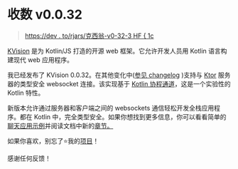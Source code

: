 # 收数 v0.0.32

> [https://dev . to/rjars/克西翁-v0-32-3 HF { 1c](https://dev.to/rjaros/kvision-v0-0-32-3hff)

[KVision](https://github.com/rjaros/kvision) 是为 Kotlin/JS 打造的开源 web 框架。它允许开发人员用 Kotlin 语言构建现代 web 应用程序。

我已经发布了 KVision 0.0.32。在其他变化中([参见 changelog](https://github.com/rjaros/kvision/releases/tag/0.0.32) )支持与 [Ktor](https://ktor.io/) 服务器的类型安全 websocket 连接。该实现基于 [Kotlin 协程通道](https://kotlinlang.org/docs/reference/coroutines/channels.html)，这是一个实验性的 Kotlin 特性。

新版本允许通过服务器和客户端之间的 websockets 通信轻松开发全栈应用程序。都在 Kotlin 中，完全类型安全。如果你想找到更多信息，你可以看看简单的[聊天应用示例](https://github.com/rjaros/kvision-examples/tree/master/tweets-fullstack-ktor)并阅读文档中新的[章节。](https://kvision.gitbook.io/kvision-guide/part-3-server-side-interface/websockets)

如果你喜欢，别忘了⭐️我的[项目](https://github.com/rjaros/kvision)！

感谢任何反馈！